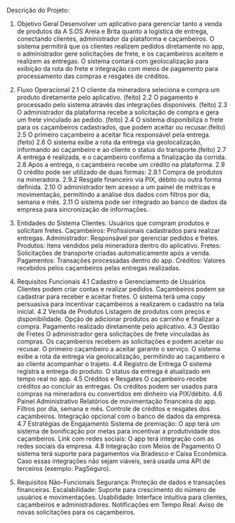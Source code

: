 Descrição do Projeto:
1. Objetivo Geral
   Desenvolver um aplicativo para gerenciar tanto a venda de produtos da A S.OS Areia e Brita quanto a logística de entrega, conectando clientes, administrador da plataforma e caçambeiros. O sistema permitirá que os clientes realizem pedidos diretamente no app, o administrador gere solicitações de frete, e os caçambeiros aceitem e realizem as entregas. O sistema contará com geolocalização para exibição da rota do frete e integração com meios de pagamento para processamento das compras e resgates de créditos.

2. Fluxo Operacional
   2.1 O cliente da mineradora seleciona e compra um produto diretamente pelo aplicativo. (feito)
   2.2 O pagamento é processado pelo sistema através das integrações disponíveis. (feito)
   2.3 O administrador da plataforma recebe a solicitação de compra e gera um frete vinculado ao pedido. (feito)
   2.4 O sistema disponibiliza o frete para os caçambeiros cadastrados, que podem aceitar ou recusar.(feito)
   2.5 O primeiro caçambeiro a aceitar fica responsável pela entrega. (feito)
   2.6 O sistema exibe a rota da entrega via geolocalização, informando ao caçambeiro e ao cliente o status do transporte.(feito)
   2.7 A entrega é realizada, e o caçambeiro confirma a finalização da corrida.
   2.8 Após a entrega, o caçambeiro recebe um crédito na plataforma.
   2.9 O crédito pode ser utilizado de duas formas:
   2.9.1 Compra de produtos na mineradora.
   2.9.2 Resgate financeiro via PIX, débito ou outra forma definida.
   2.10 O administrador tem acesso a um painel de métricas e movimentação, permitindo a análise dos dados com filtros por dia, semana e mês.
   2.11 O sistema pode ser integrado ao banco de dados da empresa para sincronização de informações.

3. Entidades do Sistema
   Clientes: Usuários que compram produtos e solicitam fretes.
   Caçambeiros: Profissionais cadastrados para realizar entregas.
   Administrador: Responsável por gerenciar pedidos e fretes.
   Produtos: Itens vendidos pela mineradora dentro do aplicativo.
   Fretes: Solicitações de transporte criadas automaticamente após a venda.
   Pagamentos: Transações processadas dentro do app.
   Créditos: Valores recebidos pelos caçambeiros pelas entregas realizadas.

4. Requisitos Funcionais
   4.1 Cadastro e Gerenciamento de Usuários
   Clientes podem criar contas e realizar pedidos.
   Caçambeiros podem se cadastrar para receber e aceitar fretes.
   O sistema terá uma copy persuasiva para incentivar caçambeiros a realizarem o cadastro na tela inicial.
   4.2 Venda de Produtos
   Listagem de produtos com preços e disponibilidade.
   Opção de adicionar produtos ao carrinho e finalizar a compra.
   Pagamento realizado diretamente pelo aplicativo.
   4.3 Gestão de Fretes
   O administrador gera solicitações de frete vinculadas às compras.
   Os caçambeiros recebem as solicitações e podem aceitar ou recusar.
   O primeiro caçambeiro a aceitar garante o serviço.
   O sistema exibe a rota da entrega via geolocalização, permitindo ao caçambeiro e ao cliente acompanhar o trajeto.
   4.4 Registro de Entrega
   O sistema registra a entrega do produto.
   O status da entrega é atualizado em tempo real no app.
   4.5 Créditos e Resgates
   O caçambeiro recebe créditos ao concluir as entregas.
   Os créditos podem ser usados para compras na mineradora ou convertidos em dinheiro via PIX/débito.
   4.6 Painel Administrativo
   Relatórios de movimentação financeira do app.
   Filtros por dia, semana e mês.
   Controle de créditos e resgates dos caçambeiros.
   Integração opcional com o banco de dados da empresa.
   4.7 Estratégias de Engajamento
   Sistema de premiação: O app terá um sistema de bonificação por metas para incentivar a produtividade dos caçambeiros.
   Link com redes sociais: O app terá integração com as redes sociais da empresa.
   4.8 Integração com Meios de Pagamento
   O sistema terá suporte para pagamentos via Bradesco e Caixa Econômica.
   Caso essas integrações não sejam viáveis, será usada uma API de terceiros (exemplo: PagSeguro).

5. Requisitos Não-Funcionais
   Segurança: Proteção de dados e transações financeiras.
   Escalabilidade: Suporte para crescimento do número de usuários e movimentações.
   Usabilidade: Interface intuitiva para clientes, caçambeiros e administradores.
   Notificações em Tempo Real: Aviso de novas solicitações para os caçambeiros.
